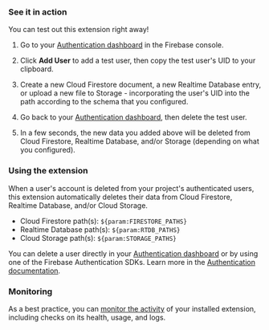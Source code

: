### See it in action

You can test out this extension right away!

1.  Go to your [Authentication dashboard](https://console.firebase.google.com/project/${param:PROJECT_ID}/authentication/users) in the Firebase console.

1.  Click **Add User** to add a test user, then copy the test user's UID to your clipboard.

1.  Create a new Cloud Firestore document, a new Realtime Database entry, or upload a new file to Storage - incorporating the user's UID into the path according to the schema that you configured.

1.  Go back to your [Authentication dashboard](https://console.firebase.google.com/project/${param:PROJECT_ID}/authentication/users), then delete the test user.

1.  In a few seconds, the new data you added above will be deleted from Cloud Firestore, Realtime Database, and/or Storage (depending on what you configured).

### Using the extension

When a user's account is deleted from your project's authenticated users, this extension automatically deletes their data from Cloud Firestore, Realtime Database, and/or Cloud Storage.

* Cloud Firestore path(s): `${param:FIRESTORE_PATHS}`
* Realtime Database path(s): `${param:RTDB_PATHS}`
* Cloud Storage path(s): `${param:STORAGE_PATHS}`

You can delete a user directly in your [Authentication dashboard]((https://console.firebase.google.com/project/${param:PROJECT_ID}/authentication/users)) or by using one of the Firebase Authentication SDKs. Learn more in the [Authentication documentation](https://firebase.google.com/docs/auth).

### Monitoring

As a best practice, you can [monitor the activity](https://firebase.google.com/docs/extensions/manage-installed-extensions#monitor) of your installed extension, including checks on its health, usage, and logs.
